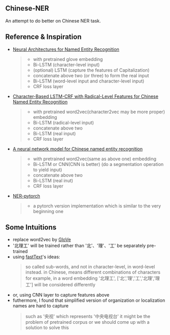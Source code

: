 ## Chinese-NER
An attempt to do better on Chinese NER task.
## Reference & Inspiration
- [Neural Architectures for Named Entity Recognition](https://arxiv.org/pdf/1603.01360.pdf)
  > - with pretrained glove embedding
  > - Bi-LSTM (character-level input)
  > - (optional) LSTM (capture the features of Capitalization)
  > - concatenate above two (or three) to form the real input
  > - Bi-LSTM (word-level input and character-level input) 
  > - CRF loss layer
- [Character-Based LSTM-CRF with Radical-Level Features for Chinese Named Entity Recognition](http://tcci.ccf.org.cn/conference/2016/papers/119.pdf)
  > - with pretrained word2vec(character2vec may be more proper) embedding
  > - Bi-LSTM (radical-level input)
  > - concatenate above two
  > - Bi-LSTM (real input)
  > - CRF loss layer
- [A neural network model for Chinese named entity recognition](https://github.com/zjy-ucas/ChineseNER)
  > - with pretrained word2vec(same as above one) embedding
  > - Bi-LSTM or CNN(CNN is better) (do a segmentation operation to yield input)
  > - concatenate above two
  > - Bi-LSTM (real inut)
  > - CRF loss layer
- [NER-pytorch](https://github.com/ZhixiuYe/NER-pytorch)
  > - a pytorch version implementation which is similar to the very beginning one
## Some Intuitions
- replace word2vec by [GloVe](https://github.com/stanfordnlp/GloVe)
- '北理工' will be trained rather than '北'、'理'、'工' be separately pre-trained
- using [fastText](https://github.com/facebookresearch/fastText)'s ideas: 
  > so called sub-words, and not in character-level, in word-level instead.
  > in Chinese, means different combinations of characters
  > for example, in a word embedding '北理工', \['北','理','工','北理','理工'\] will be considered differently
- or, using CNN layer to capture features above
- futhermore, I found that simplified version of organization or localization names are hard to capture
  > such as '央视' which represents '中央电视台'
  > it might be the problem of pretrained corpus
  > or we should come up with a solution to solve this
